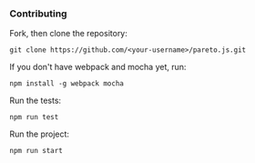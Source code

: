 ### Contributing

Fork, then clone the repository:

```
git clone https://github.com/<your-username>/pareto.js.git
```

If you don't have webpack and mocha yet, run:

```
npm install -g webpack mocha
```

Run the tests:

```
npm run test
```

Run the project:

```
npm run start
```
